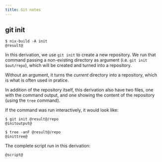 ```yaml
---
title: Git notes
---
```


## git init

```
$ nix-build -A init
@result@
```

In this derivation, we use `git init` to create a new repository. We run that
command passing a non-existing directory as argument (i.e. `git init
$out/repo`), which will be created and turned into a repository.

Without an argument, it turns the _current_ directory into a repository, which
is what is often used in pratice.

In addition of the repository itself, this derivation also have two files, one
with the command output, and one showing the content of the repository (using
the `tree` command).

If the command was run interactively, it would look like:

```
$ git init @result@/repo
@initoutput@
```

```
$ tree -anF @result@/repo
@inittree@
```

The complete script run in this derivation:

```
@script@
```
